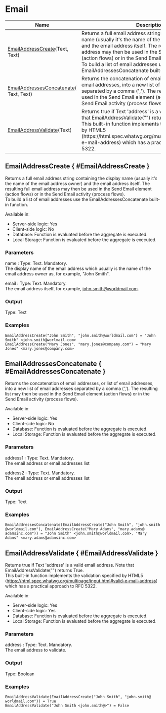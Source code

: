 ---
---

# Email

<table markdown="1">
<thead>
<tr>
<th>Name</th>
<th>Description</th>
</tr>
</thead>
<tbody>
<tr>
<td><a href="#EmailAddressCreate">EmailAddressCreate</a>(&#8203;Text, Text)</td>
<td>Returns a full email address string containing the display name (usually it's the name of the email address owner) and the email address itself. The resulting full email address may then be used in the Send Email element (action flows) or in the Send Email activity (process flows).<br/>To build a list of email addresses use the EmailAddressesConcatenate built-in function.</td>
</tr>
<tr>
<td><a href="#EmailAddressesConcatenate">EmailAddressesConcatenate</a>(&#8203;Text, Text)</td>
<td>Returns the concatenation of email addresses, or list of email addresses, into a new list of email addresses separated by a comma (','). The resulting list may then be used in the Send Email element (action flows) or in the Send Email activity (process flows).</td>
</tr>
<tr>
<td><a href="#EmailAddressValidate">EmailAddressValidate</a>(&#8203;Text)</td>
<td>Returns true if Text 'address' is a valid email address. Note that EmailAddressValidate("") returns True.<br/>This built-in function implements the validation specified by HTML5 (https://html.spec.whatwg.org/multipage/input.html#valid-e-mail-address) which has a practical approach to RFC 5322.</td>
</tr>
</tbody>
</table>

## EmailAddressCreate { #EmailAddressCreate }

Returns a full email address string containing the display name (usually it's the name of the email address owner) and the email address itself. The resulting full email address may then be used in the Send Email element (action flows) or in the Send Email activity (process flows).  
To build a list of email addresses use the EmailAddressesConcatenate built-in function.  

Available in:  

  * Server-side logic: Yes
  * Client-side logic: No
  * Database: Function is evaluated before the aggregate is executed.
  * Local Storage: Function is evaluated before the aggregate is executed.

### Parameters

name
:    Type: Text. Mandatory.  
The display name of the email address which usually is the name of the email address owner as, for example, "John Smith".

email
:    Type: Text. Mandatory.  
The email address itself, for example, john.smith@worldmail.com.

### Output

Type: Text  

### Examples

```
EmailAddressCreate("John Smith", "john.smith​@​worldmail.com") = "John Smith" <john.smith​@​worlmail.com>
EmailAddressCreate("Mary Jones", "mary.jones​@​company.com") = "Mary Jones" <mary.jones​@​company.com>
```

## EmailAddressesConcatenate { #EmailAddressesConcatenate }

Returns the concatenation of email addresses, or list of email addresses, into a new list of email addresses separated by a comma (','). The resulting list may then be used in the Send Email element (action flows) or in the Send Email activity (process flows).  

Available in:  

  * Server-side logic: Yes
  * Client-side logic: No
  * Database: Function is evaluated before the aggregate is executed.
  * Local Storage: Function is evaluated before the aggregate is executed.

### Parameters

address1
:    Type: Text. Mandatory.  
The email address or email addresses list

address2
:    Type: Text. Mandatory.  
The email address or email addresses list

### Output

Type: Text  

### Examples

```
EmailAddressesConcatenate(EmailAddressCreate("John Smith", "john.smith​@​worldmail.com"), EmailAddressCreate("Mary Adams", "mary.adams​@​adamsinc.com")) = "John Smith" <john.smith​@​worldmail.com>, "Mary Adams" <mary.adams​@​adamsinc.com>
```

## EmailAddressValidate { #EmailAddressValidate }

Returns true if Text 'address' is a valid email address. Note that EmailAddressValidate("") returns True.  
This built-in function implements the validation specified by HTML5 (https://html.spec.whatwg.org/multipage/input.html#valid-e-mail-address) which has a practical approach to RFC 5322.  

Available in:  

  * Server-side logic: Yes
  * Client-side logic: Yes
  * Database: Function is evaluated before the aggregate is executed.
  * Local Storage: Function is evaluated before the aggregate is executed.

### Parameters

address
:    Type: Text. Mandatory.  
The email address to validate.

### Output

Type: Boolean  

### Examples

```
EmailAddressValidate(EmailAddressCreate("John Smith", "john.smith​@​worldmail.com")) = True
EmailAddressValidate("John Smith <john.smith​@​>") = False
```

